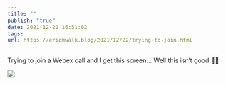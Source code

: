 ```yaml
---
title: ""
publish: "true"
date: 2021-12-22 16:51:02
tags: 
url: https://ericmwalk.blog/2021/12/22/trying-to-join.html
---
```


Trying to join a Webex call and I get this screen... Well this isn’t good 🤦‍♂️

![](https://ericmwalk.blog/uploads/2021/f8b21d17d0.jpg)